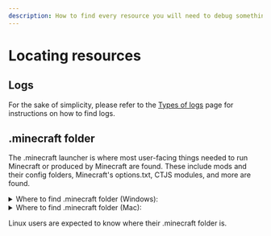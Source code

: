 ```yaml
---
description: How to find every resource you will need to debug something.
---
```


# Locating resources

## Logs

For the sake of simplicity, please refer to the [Types of logs](types-of-logs.md) page for instructions on how to find logs.

## .minecraft folder

The .minecraft launcher is where most user-facing things needed to run Minecraft or produced by Minecraft are found. These include mods and their config folders, Minecraft's options.txt, CTJS modules, and more are found.

<details>
<summary>Where to find .minecraft folder (Windows):</summary>
Assuming locations aren't changed:

* Minecraft Launcher: `%appdata%/.minecraft/`
* SkyClient (Minecraft Launcher): `%appdata%/.minecraft/skyclient/`
* Prism Launcher: `%appdata%/PrismLauncher/instances/(instance name)/.minecraft/`
* Modrinth: `%appdata%/com.modrinth.theseus/profiles/(profile name)/`

</details>

<details>
<summary>Where to find .minecraft folder (Mac):</summary>
Assuming locations aren't changed:

* Minecraft Launcher: `~/Library/Application Support/Minecraft`
* SkyClient (Minecraft Launcher): `~/Library/Application Support/Minecraft/skyclient`
* Prism Launcher: `~/Library/Application Support/PrismLauncher/instances/(instance name)/.minecraft`
* Modrinth: `~/Library/Application Support/com.modrinth.theseus/profiles/(profile name)/`

</details>

Linux users are expected to know where their .minecraft folder is.
